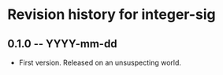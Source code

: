 # Revision history for integer-sig

## 0.1.0 -- YYYY-mm-dd

* First version. Released on an unsuspecting world.
